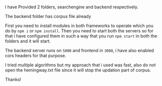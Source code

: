 I have Provided 2 folders, searchengine and backend respectively.

The backend folder has corpus file already

First you need to install modules in both frameworks to operate which you do by `npm i` or `npm install`.
Then you need to start both the servers so for that i have configured them in such a way that you run `npm start` in both the folders and it will start.

The backend server runs on `5000` and frontend in `3000`, i have also enabled cors headers for that purpose.

I tried multiple algorithms but my approach that i used was fast, also do not open the hemingway.txt file since it will stop the updation part of corpus.

Thanks!
